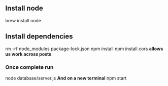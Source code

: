 ## Install node
brew install node

## Install dependencies
rm -rf node_modules package-lock.json
npm install
npm install cors **allows us work across posts**

### Once complete run
node database/server.js
**And on a new terminal**
npm start